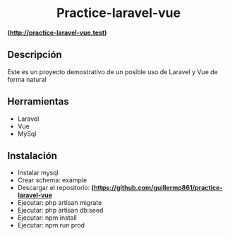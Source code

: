 <h1 align="center">Practice-laravel-vue</h1>

**(http://practice-laravel-vue.test)**

## Descripción

Este es un proyecto demostrativo de un posible uso de Laravel y Vue de forma natural

## Herramientas

- Laravel
- Vue
- MySql

## Instalación

- Instalar mysql
- Crear schema: example
- Descargar el repositorio: **(https://github.com/guillermo861/practice-laravel-vue**
- Ejecutar: php artisan migrate
- Ejecutar: php artisan db:seed
- Ejecutar: npm install
- Ejecutar: npm run prod